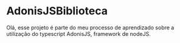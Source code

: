 # AdonisJSBiblioteca
Olá, esse projeto é parte do meu processo de aprendizado sobre a utilização do typescript AdonisJS, framework de nodeJS.
